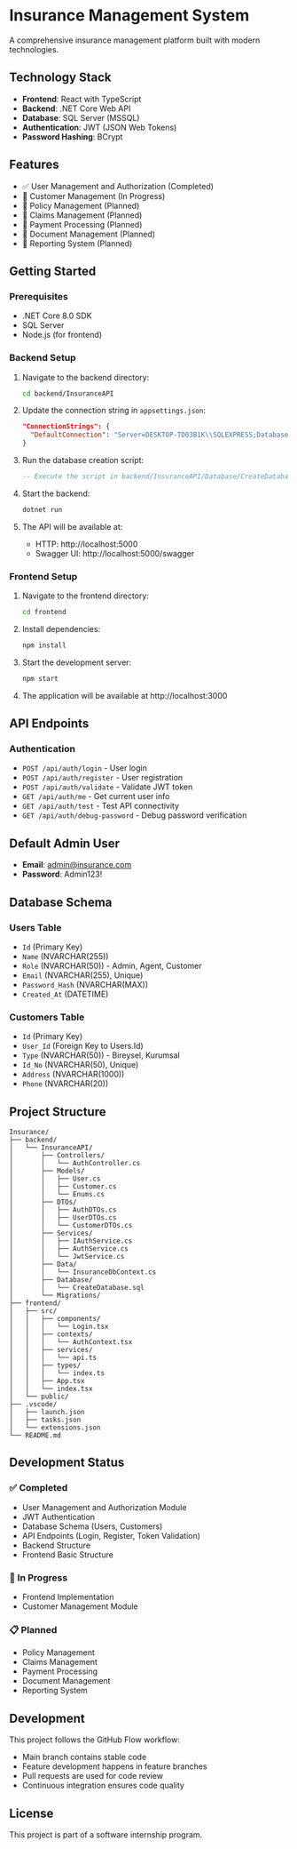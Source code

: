 # Insurance Management System

A comprehensive insurance management platform built with modern technologies.

## Technology Stack

- **Frontend**: React with TypeScript
- **Backend**: .NET Core Web API
- **Database**: SQL Server (MSSQL)
- **Authentication**: JWT (JSON Web Tokens)
- **Password Hashing**: BCrypt

## Features

- ✅ User Management and Authorization (Completed)
- 🔄 Customer Management (In Progress)
- 🔄 Policy Management (Planned)
- 🔄 Claims Management (Planned)
- 🔄 Payment Processing (Planned)
- 🔄 Document Management (Planned)
- 🔄 Reporting System (Planned)

## Getting Started

### Prerequisites

- .NET Core 8.0 SDK
- SQL Server
- Node.js (for frontend)

### Backend Setup

1. Navigate to the backend directory:
   ```bash
   cd backend/InsuranceAPI
   ```

2. Update the connection string in `appsettings.json`:
   ```json
   "ConnectionStrings": {
     "DefaultConnection": "Server=DESKTOP-TD03B1K\\SQLEXPRESS;Database=InsuranceSystem;Trusted_Connection=true;TrustServerCertificate=true;MultipleActiveResultSets=true"
   }
   ```

3. Run the database creation script:
   ```sql
   -- Execute the script in backend/InsuranceAPI/Database/CreateDatabase.sql
   ```

4. Start the backend:
   ```bash
   dotnet run
   ```

5. The API will be available at:
   - HTTP: http://localhost:5000
   - Swagger UI: http://localhost:5000/swagger

### Frontend Setup

1. Navigate to the frontend directory:
   ```bash
   cd frontend
   ```

2. Install dependencies:
   ```bash
   npm install
   ```

3. Start the development server:
   ```bash
   npm start
   ```

4. The application will be available at http://localhost:3000

## API Endpoints

### Authentication
- `POST /api/auth/login` - User login
- `POST /api/auth/register` - User registration
- `POST /api/auth/validate` - Validate JWT token
- `GET /api/auth/me` - Get current user info
- `GET /api/auth/test` - Test API connectivity
- `GET /api/auth/debug-password` - Debug password verification

## Default Admin User

- **Email**: admin@insurance.com
- **Password**: Admin123!

## Database Schema

### Users Table
- `Id` (Primary Key)
- `Name` (NVARCHAR(255))
- `Role` (NVARCHAR(50)) - Admin, Agent, Customer
- `Email` (NVARCHAR(255), Unique)
- `Password_Hash` (NVARCHAR(MAX))
- `Created_At` (DATETIME)

### Customers Table
- `Id` (Primary Key)
- `User_Id` (Foreign Key to Users.Id)
- `Type` (NVARCHAR(50)) - Bireysel, Kurumsal
- `Id_No` (NVARCHAR(50), Unique)
- `Address` (NVARCHAR(1000))
- `Phone` (NVARCHAR(20))

## Project Structure

```
Insurance/
├── backend/
│   └── InsuranceAPI/
│       ├── Controllers/
│       │   └── AuthController.cs
│       ├── Models/
│       │   ├── User.cs
│       │   ├── Customer.cs
│       │   └── Enums.cs
│       ├── DTOs/
│       │   ├── AuthDTOs.cs
│       │   ├── UserDTOs.cs
│       │   └── CustomerDTOs.cs
│       ├── Services/
│       │   ├── IAuthService.cs
│       │   ├── AuthService.cs
│       │   └── JwtService.cs
│       ├── Data/
│       │   └── InsuranceDbContext.cs
│       ├── Database/
│       │   └── CreateDatabase.sql
│       └── Migrations/
├── frontend/
│   ├── src/
│   │   ├── components/
│   │   │   └── Login.tsx
│   │   ├── contexts/
│   │   │   └── AuthContext.tsx
│   │   ├── services/
│   │   │   └── api.ts
│   │   ├── types/
│   │   │   └── index.ts
│   │   ├── App.tsx
│   │   └── index.tsx
│   └── public/
├── .vscode/
│   ├── launch.json
│   ├── tasks.json
│   └── extensions.json
└── README.md
```

## Development Status

### ✅ Completed
- User Management and Authorization Module
- JWT Authentication
- Database Schema (Users, Customers)
- API Endpoints (Login, Register, Token Validation)
- Backend Structure
- Frontend Basic Structure

### 🔄 In Progress
- Frontend Implementation
- Customer Management Module

### 📋 Planned
- Policy Management
- Claims Management
- Payment Processing
- Document Management
- Reporting System

## Development

This project follows the GitHub Flow workflow:
- Main branch contains stable code
- Feature development happens in feature branches
- Pull requests are used for code review
- Continuous integration ensures code quality

## License

This project is part of a software internship program. 